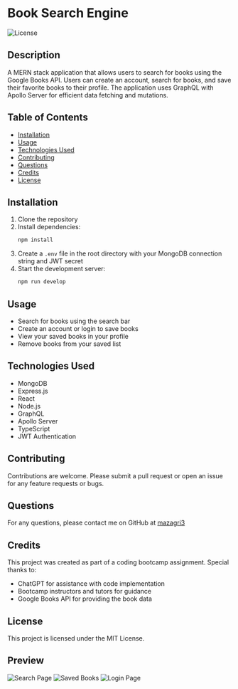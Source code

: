 # Book Search Engine

![License](https://img.shields.io/badge/License-MIT-blue.svg)

## Description

A MERN stack application that allows users to search for books using the Google Books API. Users can create an account, search for books, and save their favorite books to their profile. The application uses GraphQL with Apollo Server for efficient data fetching and mutations.

## Table of Contents

- [Installation](#installation)
- [Usage](#usage)
- [Technologies Used](#technologies-used)
- [Contributing](#contributing)
- [Questions](#questions)
- [Credits](#credits)
- [License](#license)

## Installation

1. Clone the repository
2. Install dependencies:
   ```bash
   npm install
   ```
3. Create a `.env` file in the root directory with your MongoDB connection string and JWT secret
4. Start the development server:
   ```bash
   npm run develop
   ```

## Usage

- Search for books using the search bar
- Create an account or login to save books
- View your saved books in your profile
- Remove books from your saved list

## Technologies Used

- MongoDB
- Express.js
- React
- Node.js
- GraphQL
- Apollo Server
- TypeScript
- JWT Authentication

## Contributing

Contributions are welcome. Please submit a pull request or open an issue for any feature requests or bugs.

## Questions

For any questions, please contact me on GitHub at [mazagri3](https://github.com/mazagri3)

## Credits

This project was created as part of a coding bootcamp assignment. Special thanks to:
- ChatGPT for assistance with code implementation
- Bootcamp instructors and tutors for guidance
- Google Books API for providing the book data

## License

This project is licensed under the MIT License.

## Preview

![Search Page](/assets/img/search.png)
![Saved Books](/assets/img/saved-books.png)
![Login Page](/assets/img/login.png) 